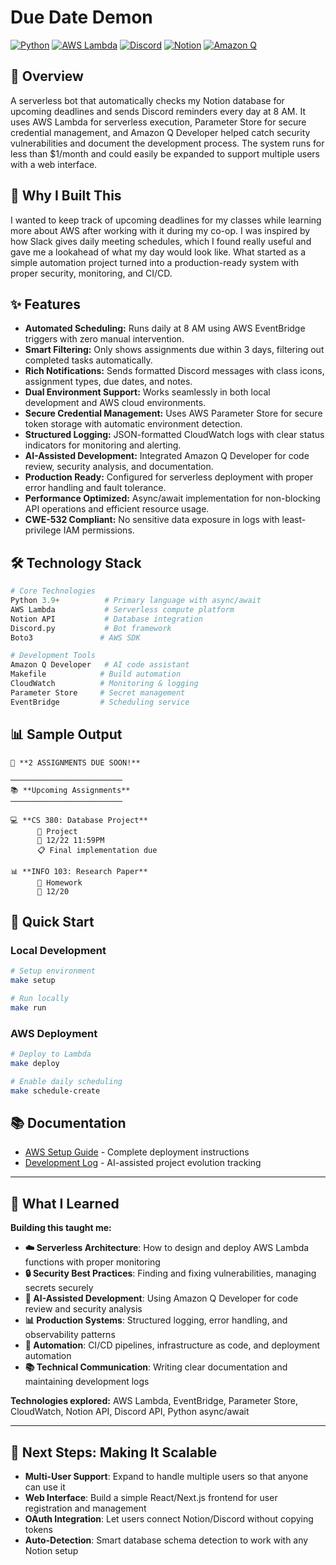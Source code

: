 # Due Date Demon

[![Python](https://img.shields.io/badge/Python-3.9+-blue.svg)](https://python.org)
[![AWS Lambda](https://img.shields.io/badge/AWS-Lambda-orange.svg)](https://aws.amazon.com/lambda/)
[![Discord](https://img.shields.io/badge/Discord-API-7289da.svg)](https://discord.com/developers/docs)
[![Notion](https://img.shields.io/badge/Notion-API-000000.svg)](https://developers.notion.com/)
[![Amazon Q](https://img.shields.io/badge/Amazon_Q-Developer-FF9900.svg)](https://aws.amazon.com/q/)

## 🌟 Overview

A serverless bot that automatically checks my Notion database for upcoming deadlines and sends Discord reminders every day at 8 AM. It uses AWS Lambda for serverless execution, Parameter Store for secure credential management, and Amazon Q Developer helped catch security vulnerabilities and document the development process. The system runs for less than $1/month and could easily be expanded to support multiple users with a web interface.

## 🤔 Why I Built This

I wanted to keep track of upcoming deadlines for my classes while learning more about AWS after working with it during my co-op. I was inspired by how Slack gives daily meeting schedules, which I found really useful and gave me a lookahead of what my day would look like. What started as a simple automation project turned into a production-ready system with proper security, monitoring, and CI/CD.

## ✨ Features

- **Automated Scheduling:** Runs daily at 8 AM using AWS EventBridge triggers with zero manual intervention.
- **Smart Filtering:** Only shows assignments due within 3 days, filtering out completed tasks automatically.
- **Rich Notifications:** Sends formatted Discord messages with class icons, assignment types, due dates, and notes.
- **Dual Environment Support:** Works seamlessly in both local development and AWS cloud environments.
- **Secure Credential Management:** Uses AWS Parameter Store for secure token storage with automatic environment detection.
- **Structured Logging:** JSON-formatted CloudWatch logs with clear status indicators for monitoring and alerting.
- **AI-Assisted Development:** Integrated Amazon Q Developer for code review, security analysis, and documentation.
- **Production Ready:** Configured for serverless deployment with proper error handling and fault tolerance.
- **Performance Optimized:** Async/await implementation for non-blocking API operations and efficient resource usage.
- **CWE-532 Compliant:** No sensitive data exposure in logs with least-privilege IAM permissions.



## 🛠️ Technology Stack

```python
# Core Technologies
Python 3.9+          # Primary language with async/await
AWS Lambda           # Serverless compute platform
Notion API           # Database integration
Discord.py           # Bot framework 
Boto3               # AWS SDK

# Development Tools
Amazon Q Developer   # AI code assistant
Makefile            # Build automation
CloudWatch          # Monitoring & logging
Parameter Store     # Secret management
EventBridge         # Scheduling service
```

## 📊 Sample Output

```
🚨 **2 ASSIGNMENTS DUE SOON!**

─────────────────────────
📚 **Upcoming Assignments**
─────────────────────────

💻 **CS 380: Database Project**
      📐 Project
      📅 12/22 11:59PM
      📋 Final implementation due

📊 **INFO 103: Research Paper**
      📝 Homework
      📅 12/20
```

## 🔧 Quick Start

### Local Development
```bash
# Setup environment
make setup

# Run locally
make run
```

### AWS Deployment
```bash
# Deploy to Lambda
make deploy

# Enable daily scheduling
make schedule-create
```

## 📚 Documentation

- [AWS Setup Guide](md_notes_files/AWS_SETUP.md) - Complete deployment instructions
- [Development Log](md_notes_files/documentation.md) - AI-assisted project evolution tracking

---

## 🎯 What I Learned

**Building this taught me:**
- **☁️ Serverless Architecture**: How to design and deploy AWS Lambda functions with proper monitoring
- **🔒 Security Best Practices**: Finding and fixing vulnerabilities, managing secrets securely
- **🤖 AI-Assisted Development**: Using Amazon Q Developer for code review and security analysis
- **📊 Production Systems**: Structured logging, error handling, and observability patterns
- **🚀 Automation**: CI/CD pipelines, infrastructure as code, and deployment automation
- **📚 Technical Communication**: Writing clear documentation and maintaining development logs

**Technologies explored:** AWS Lambda, EventBridge, Parameter Store, CloudWatch, Notion API, Discord API, Python async/await

---

## 🚀 Next Steps: Making It Scalable

- **Multi-User Support**: Expand to handle multiple users so that anyone can use it
- **Web Interface**: Build a simple React/Next.js frontend for user registration and management
- **OAuth Integration**: Let users connect Notion/Discord without copying tokens
- **Auto-Detection**: Smart database schema detection to work with any Notion setup
